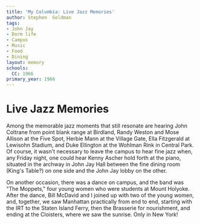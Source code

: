 ```yaml
---
title: 'My Columbia: Live Jazz Memories'
author: Stephen  Goldman
tags:
- John Jay
- Dorm life
- Campus
- Music
- Food
- Dining
layout: memory
schools:
  CC: 1966
primary_year: 1966
---
```

# Live Jazz Memories

Among the memorable jazz moments that still resonate are hearing John Coltrane from point blank range at Birdland, Randy Weston and Mose Allison at the Five Spot, Herbie Mann at the Village Gate, Ella Fitzgerald at Lewisohn Stadium, and Duke Ellington at the Wohlman Rink in Central Park.  Of course, it wasn't necessary to leave the campus to hear fine jazz when, any Friday night, one could hear Kenny Ascher hold forth at the piano, situated in the archway in John Jay Hall between the fine dining room (King's Table?) on one side and the John Jay lobby on the other.

On another occasion, there was a dance on campus, and the band was "The Moppets," four young women who were students at Mount Holyoke.  After the dance, Bill McDavid and I joined up with two of the young women, and, together, we saw Manhattan practically from end to end, starting with the IRT to the Staten Island Ferry, then the Brasserie for nourishment, and ending at the Cloisters, where we saw the sunrise.  Only in New York!
